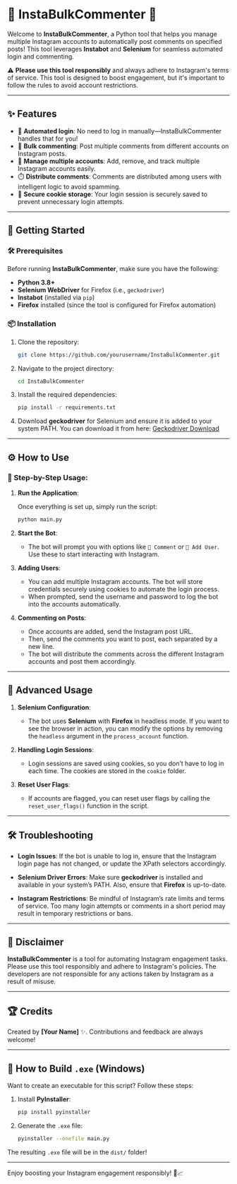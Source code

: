 # 📸 InstaBulkCommenter 🚀

Welcome to **InstaBulkCommenter**, a Python tool that helps you manage multiple Instagram accounts to automatically post comments on specified posts! This tool leverages **Instabot** and **Selenium** for seamless automated login and commenting. 

⚠️ **Please use this tool responsibly** and always adhere to Instagram's terms of service. This tool is designed to boost engagement, but it's important to follow the rules to avoid account restrictions. 

---

## ✨ Features

- 🔑 **Automated login**: No need to log in manually—InstaBulkCommenter handles that for you!
- 📝 **Bulk commenting**: Post multiple comments from different accounts on Instagram posts.
- 👥 **Manage multiple accounts**: Add, remove, and track multiple Instagram accounts easily.
- ⏱️ **Distribute comments**: Comments are distributed among users with intelligent logic to avoid spamming.
- 🔐 **Secure cookie storage**: Your login session is securely saved to prevent unnecessary login attempts.

---

## 🚀 Getting Started

### 🛠️ Prerequisites

Before running **InstaBulkCommenter**, make sure you have the following:

- **Python 3.8+**
- **Selenium WebDriver** for Firefox (i.e., `geckodriver`)
- **Instabot** (installed via `pip`)
- **Firefox** installed (since the tool is configured for Firefox automation)

### 📦 Installation

1. Clone the repository:

    ```bash
    git clone https://github.com/yourusername/InstaBulkCommenter.git
    ```

2. Navigate to the project directory:

    ```bash
    cd InstaBulkCommenter
    ```

3. Install the required dependencies:

    ```bash
    pip install -r requirements.txt
    ```

4. Download **geckodriver** for Selenium and ensure it is added to your system PATH. You can download it from here: [Geckodriver Download](https://github.com/mozilla/geckodriver/releases)

---

## ⚙️ How to Use

### 🔄 Step-by-Step Usage:

1. **Run the Application**:

    Once everything is set up, simply run the script:

    ```bash
    python main.py
    ```

2. **Start the Bot**:
    - The bot will prompt you with options like `💬 Comment` or `👤 Add User`. Use these to start interacting with Instagram.

3. **Adding Users**:
    - You can add multiple Instagram accounts. The bot will store credentials securely using cookies to automate the login process.
    - When prompted, send the username and password to log the bot into the accounts automatically.

4. **Commenting on Posts**:
    - Once accounts are added, send the Instagram post URL.
    - Then, send the comments you want to post, each separated by a new line.
    - The bot will distribute the comments across the different Instagram accounts and post them accordingly.

---

## 🚧 Advanced Usage

1. **Selenium Configuration**:
    - The bot uses **Selenium** with **Firefox** in headless mode. If you want to see the browser in action, you can modify the options by removing the `headless` argument in the `process_account` function.

2. **Handling Login Sessions**:
    - Login sessions are saved using cookies, so you don’t have to log in each time. The cookies are stored in the `cookie` folder.

3. **Reset User Flags**:
    - If accounts are flagged, you can reset user flags by calling the `reset_user_flags()` function in the script.

---

## 🛠 Troubleshooting

- **Login Issues**:
    If the bot is unable to log in, ensure that the Instagram login page has not changed, or update the XPath selectors accordingly.

- **Selenium Driver Errors**:
    Make sure **geckodriver** is installed and available in your system’s PATH. Also, ensure that **Firefox** is up-to-date.

- **Instagram Restrictions**:
    Be mindful of Instagram’s rate limits and terms of service. Too many login attempts or comments in a short period may result in temporary restrictions or bans.

---

## 📝 Disclaimer

**InstaBulkCommenter** is a tool for automating Instagram engagement tasks. Please use this tool responsibly and adhere to Instagram's policies. The developers are not responsible for any actions taken by Instagram as a result of misuse.

---

## 🏆 Credits

Created by **[Your Name]** ✨. Contributions and feedback are always welcome!

---

## 🔧 How to Build `.exe` (Windows)

Want to create an executable for this script? Follow these steps:

1. Install **PyInstaller**:

    ```bash
    pip install pyinstaller
    ```

2. Generate the `.exe` file:

    ```bash
    pyinstaller --onefile main.py
    ```

The resulting `.exe` file will be in the `dist/` folder!

---

Enjoy boosting your Instagram engagement responsibly! 🎉📈
